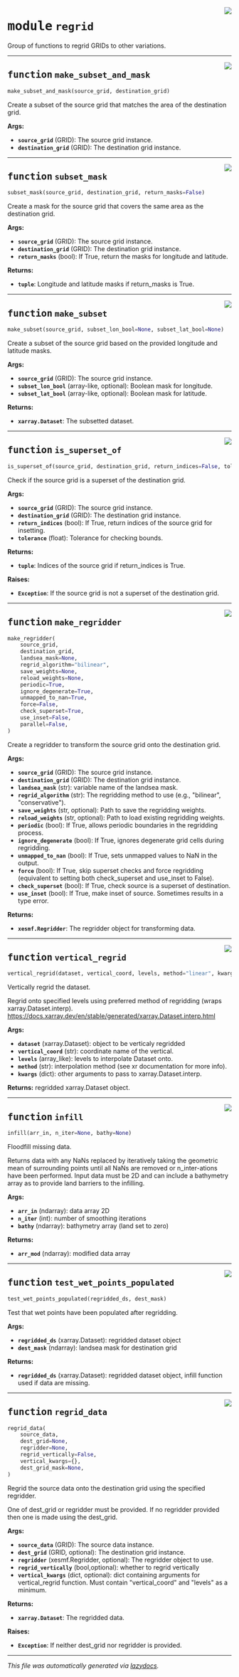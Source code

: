 <!-- markdownlint-disable -->

<a href="../../src/pyic/regrid.py#L0"><img align="right" style="float:right;" src="https://img.shields.io/badge/-source-cccccc?style=flat-square"></a>

# <kbd>module</kbd> `regrid`

Group of functions to regrid GRIDs to other variations.

---

<a href="../../src/pyic/regrid.py#L11"><img align="right" style="float:right;" src="https://img.shields.io/badge/-source-cccccc?style=flat-square"></a>

## <kbd>function</kbd> `make_subset_and_mask`

```python
make_subset_and_mask(source_grid, destination_grid)
```

Create a subset of the source grid that matches the area of the destination grid.

**Args:**

- <b>`source_grid`</b> (GRID): The source grid instance.
- <b>`destination_grid`</b> (GRID): The destination grid instance.

---

<a href="../../src/pyic/regrid.py#L24"><img align="right" style="float:right;" src="https://img.shields.io/badge/-source-cccccc?style=flat-square"></a>

## <kbd>function</kbd> `subset_mask`

```python
subset_mask(source_grid, destination_grid, return_masks=False)
```

Create a mask for the source grid that covers the same area as the destination grid.

**Args:**

- <b>`source_grid`</b> (GRID): The source grid instance.
- <b>`destination_grid`</b> (GRID): The destination grid instance.
- <b>`return_masks`</b> (bool): If True, return the masks for longitude and latitude.

**Returns:**

- <b>`tuple`</b>: Longitude and latitude masks if return_masks is True.

---

<a href="../../src/pyic/regrid.py#L53"><img align="right" style="float:right;" src="https://img.shields.io/badge/-source-cccccc?style=flat-square"></a>

## <kbd>function</kbd> `make_subset`

```python
make_subset(source_grid, subset_lon_bool=None, subset_lat_bool=None)
```

Create a subset of the source grid based on the provided longitude and latitude masks.

**Args:**

- <b>`source_grid`</b> (GRID): The source grid instance.
- <b>`subset_lon_bool`</b> (array-like, optional): Boolean mask for longitude.
- <b>`subset_lat_bool`</b> (array-like, optional): Boolean mask for latitude.

**Returns:**

- <b>`xarray.Dataset`</b>: The subsetted dataset.

---

<a href="../../src/pyic/regrid.py#L87"><img align="right" style="float:right;" src="https://img.shields.io/badge/-source-cccccc?style=flat-square"></a>

## <kbd>function</kbd> `is_superset_of`

```python
is_superset_of(source_grid, destination_grid, return_indices=False, tolerance=0)
```

Check if the source grid is a superset of the destination grid.

**Args:**

- <b>`source_grid`</b> (GRID): The source grid instance.
- <b>`destination_grid`</b> (GRID): The destination grid instance.
- <b>`return_indices`</b> (bool): If True, return indices of the source grid for insetting.
- <b>`tolerance`</b> (float): Tolerance for checking bounds.

**Returns:**

- <b>`tuple`</b>: Indices of the source grid if return_indices is True.

**Raises:**

- <b>`Exception`</b>: If the source grid is not a superset of the destination grid.

---

<a href="../../src/pyic/regrid.py#L149"><img align="right" style="float:right;" src="https://img.shields.io/badge/-source-cccccc?style=flat-square"></a>

## <kbd>function</kbd> `make_regridder`

```python
make_regridder(
    source_grid,
    destination_grid,
    landsea_mask=None,
    regrid_algorithm="bilinear",
    save_weights=None,
    reload_weights=None,
    periodic=True,
    ignore_degenerate=True,
    unmapped_to_nan=True,
    force=False,
    check_superset=True,
    use_inset=False,
    parallel=False,
)
```

Create a regridder to transform the source grid onto the destination grid.

**Args:**

- <b>`source_grid`</b> (GRID): The source grid instance.
- <b>`destination_grid`</b> (GRID): The destination grid instance.
- <b>`landsea_mask`</b> (str): variable name of the landsea mask.
- <b>`regrid_algorithm`</b> (str): The regridding method to use (e.g., "bilinear", "conservative").
- <b>`save_weights`</b> (str, optional): Path to save the regridding weights.
- <b>`reload_weights`</b> (str, optional): Path to load existing regridding weights.
- <b>`periodic`</b> (bool): If True, allows periodic boundaries in the regridding process.
- <b>`ignore_degenerate`</b> (bool): If True, ignores degenerate grid cells during regridding.
- <b>`unmapped_to_nan`</b> (bool): If True, sets unmapped values to NaN in the output.
- <b>`force`</b> (bool): If True, skip superset checks and force regridding (equivalent to setting both check_superset and use_inset to False).
- <b>`check_superset`</b> (bool): If True, check source is a superset of destination.
- <b>`use_inset`</b> (bool): If True, make inset of source. Sometimes results in a type error.

**Returns:**

- <b>`xesmf.Regridder`</b>: The regridder object for transforming data.

---

<a href="../../src/pyic/regrid.py#L227"><img align="right" style="float:right;" src="https://img.shields.io/badge/-source-cccccc?style=flat-square"></a>

## <kbd>function</kbd> `vertical_regrid`

```python
vertical_regrid(dataset, vertical_coord, levels, method="linear", kwargs={})
```

Vertically regrid the dataset.

Regrid onto specified levels using preferred method of regridding (wraps xarray.Dataset.interp). https://docs.xarray.dev/en/stable/generated/xarray.Dataset.interp.html

**Args:**

- <b>`dataset`</b> (xarray.Dataset): object to be verticaly regridded
- <b>`vertical_coord`</b> (str): coordinate name of the vertical.
- <b>`levels`</b> (array_like): levels to interpolate Dataset onto.
- <b>`method`</b> (str): interpolation method (see xr documentation for more info).
- <b>`kwargs`</b> (dict): other arguments to pass to xarray.Dataset.interp.

**Returns:**
regridded xarray.Dataset object.

---

<a href="../../src/pyic/regrid.py#L257"><img align="right" style="float:right;" src="https://img.shields.io/badge/-source-cccccc?style=flat-square"></a>

## <kbd>function</kbd> `infill`

```python
infill(arr_in, n_iter=None, bathy=None)
```

Floodfill missing data.

Returns data with any NaNs replaced by iteratively taking the geometric mean of surrounding points until all NaNs are removed or n_inter-ations have been performed. Input data must be 2D and can include a bathymetry array as to provide land barriers to the infilling.

**Args:**

- <b>`arr_in`</b> (ndarray): data array 2D
- <b>`n_iter`</b> (int): number of smoothing iterations
- <b>`bathy`</b> (ndarray): bathymetry array (land set to zero)

**Returns:**

- <b>`arr_mod`</b> (ndarray): modified data array

---

<a href="../../src/pyic/regrid.py#L316"><img align="right" style="float:right;" src="https://img.shields.io/badge/-source-cccccc?style=flat-square"></a>

## <kbd>function</kbd> `test_wet_points_populated`

```python
test_wet_points_populated(regridded_ds, dest_mask)
```

Test that wet points have been populated after regridding.

**Args:**

- <b>`regridded_ds`</b> (xarray.Dataset): regridded dataset object
- <b>`dest_mask`</b> (ndarray): landsea mask for destination grid

**Returns:**

- <b>`regridded_ds`</b> (xarray.Dataset): regridded dataset object, infill function used if data are missing.

---

<a href="../../src/pyic/regrid.py#L333"><img align="right" style="float:right;" src="https://img.shields.io/badge/-source-cccccc?style=flat-square"></a>

## <kbd>function</kbd> `regrid_data`

```python
regrid_data(
    source_data,
    dest_grid=None,
    regridder=None,
    regrid_vertically=False,
    vertical_kwargs={},
    dest_grid_mask=None,
)
```

Regrid the source data onto the destination grid using the specified regridder.

One of dest_grid or regridder must be provided. If no regridder provided then one is made using the dest_grid.

**Args:**

- <b>`source_data`</b> (GRID): The source data instance.
- <b>`dest_grid`</b> (GRID, optional): The destination grid instance.
- <b>`regridder`</b> (xesmf.Regridder, optional): The regridder object to use.
- <b>`regrid_vertically`</b> (bool,optional): whether to regrid vertically
- <b>`vertical_kwargs`</b> (dict, optional): dict containing arguments for vertical_regrid function. Must contain "vertical_coord" and "levels" as a minimum.

**Returns:**

- <b>`xarray.Dataset`</b>: The regridded data.

**Raises:**

- <b>`Exception`</b>: If neither dest_grid nor regridder is provided.

---

_This file was automatically generated via [lazydocs](https://github.com/ml-tooling/lazydocs)._
